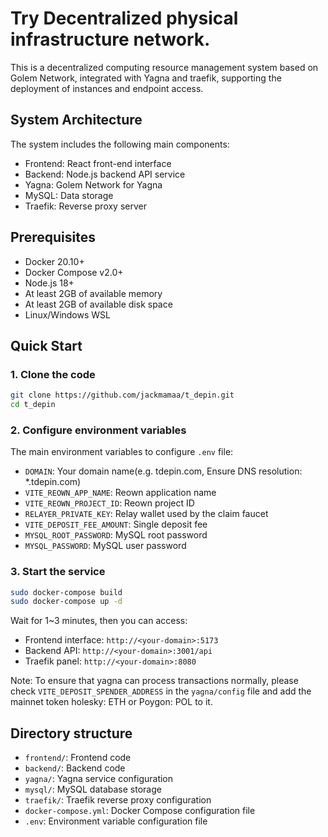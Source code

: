 # Try Decentralized physical infrastructure network.

This is a decentralized computing resource management system based on Golem Network, integrated with Yagna and traefik, supporting the deployment of instances and endpoint access.

## System Architecture

The system includes the following main components:

- Frontend: React front-end interface
- Backend: Node.js backend API service
- Yagna: Golem Network for Yagna
- MySQL: Data storage
- Traefik: Reverse proxy server

## Prerequisites

- Docker 20.10+
- Docker Compose v2.0+
- Node.js 18+
- At least 2GB of available memory
- At least 2GB of available disk space
- Linux/Windows WSL


## Quick Start

### 1. Clone the code

```bash
git clone https://github.com/jackmamaa/t_depin.git
cd t_depin
```


### 2. Configure environment variables 

The main environment variables to configure `.env` file:

- `DOMAIN`: Your domain name(e.g. tdepin.com, Ensure DNS resolution: *.tdepin.com)
- `VITE_REOWN_APP_NAME`: Reown application name
- `VITE_REOWN_PROJECT_ID`: Reown project ID
- `RELAYER_PRIVATE_KEY`: Relay wallet used by the claim faucet
- `VITE_DEPOSIT_FEE_AMOUNT`: Single deposit fee
- `MYSQL_ROOT_PASSWORD`: MySQL root password
- `MYSQL_PASSWORD`: MySQL user password

### 3. Start the service

```bash
sudo docker-compose build
sudo docker-compose up -d
```

Wait for 1~3 minutes, then you can access:

- Frontend interface: `http://<your-domain>:5173`
- Backend API: `http://<your-domain>:3001/api`
- Traefik panel: `http://<your-domain>:8080`

Note: To ensure that yagna can process transactions normally, please check `VITE_DEPOSIT_SPENDER_ADDRESS` in the `yagna/config` file and add the mainnet token holesky: ETH or Poygon: POL to it.

## Directory structure

- `frontend/`: Frontend code
- `backend/`: Backend code
- `yagna/`: Yagna service configuration
- `mysql/`: MySQL database storage
- `traefik/`: Traefik reverse proxy configuration
- `docker-compose.yml`: Docker Compose configuration file
- `.env`: Environment variable configuration file
